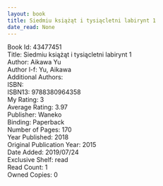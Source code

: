 ```yaml
---
layout: book
title: Siedmiu książąt i tysiącletni labirynt 1
date_read: None
---
```


Book Id: 43477451<br />
Title: Siedmiu książąt i tysiącletni labirynt 1<br />
Author: Aikawa Yu<br />
Author l-f: Yu, Aikawa<br />
Additional Authors: <br />
ISBN: <br />
ISBN13: 9788380964358<br />
My Rating: 3<br />
Average Rating: 3.97<br />
Publisher: Waneko<br />
Binding: Paperback<br />
Number of Pages: 170<br />
Year Published: 2018<br />
Original Publication Year: 2015<br />
Date Added: 2019/07/24<br />
Exclusive Shelf: read<br />
Read Count: 1<br />
Owned Copies: 0<br />

